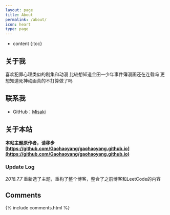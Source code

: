 ```yaml
---
layout: page
title: About
permalink: /about/
icon: heart
type: page
---
```


* content
{:toc}

## 关于我

喜欢犯罪心理类似的剧集和动漫
比较想知道金田一少年事件簿漫画还在连载吗
更想知道死神动画真的不打算做了吗

## 联系我

* GitHub：[Misaki](https://github.com/python-myway)

## 关于本站

**本站主题原作者，请移步[https://github.com/Gaohaoyang/gaohaoyang.github.io](https://github.com/Gaohaoyang/gaohaoyang.github.io)**

### Update Log

*2018.7.7*
重新选了主题，重构了整个博客，整合了之前博客和LeetCode的内容

## Comments

{% include comments.html %}
